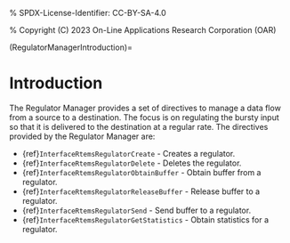 % SPDX-License-Identifier: CC-BY-SA-4.0

% Copyright (C) 2023 On-Line Applications Research Corporation (OAR)

(RegulatorManagerIntroduction)=

# Introduction

The Regulator Manager provides a set of directives to manage a data flow from a
source to a destination. The focus is on regulating the bursty input so that it
is delivered to the destination at a regular rate. The directives provided by
the Regulator Manager are:

- {ref}`InterfaceRtemsRegulatorCreate` - Creates a regulator.
- {ref}`InterfaceRtemsRegulatorDelete` - Deletes the regulator.
- {ref}`InterfaceRtemsRegulatorObtainBuffer` - Obtain buffer from a regulator.
- {ref}`InterfaceRtemsRegulatorReleaseBuffer` - Release buffer to a regulator.
- {ref}`InterfaceRtemsRegulatorSend` - Send buffer to a regulator.
- {ref}`InterfaceRtemsRegulatorGetStatistics` - Obtain statistics for a
  regulator.
